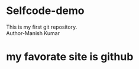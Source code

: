 # Selfcode-demo
This is my first git repository.
<br>
Author-Manish Kumar
<!DOCTYPE html>
<html lang="en">
  <head>
    <title>My first git repository</title>
  </head>
  <body>
    <h1>my favorate site is github</h1>
  </body>
</html>
